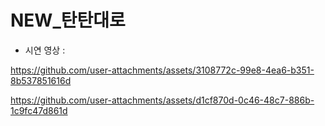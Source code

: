 # NEW_탄탄대로
- 시연 영상 : 

https://github.com/user-attachments/assets/3108772c-99e8-4ea6-b351-8b537851616d

https://github.com/user-attachments/assets/d1cf870d-0c46-48c7-886b-1c9fc47d861d


